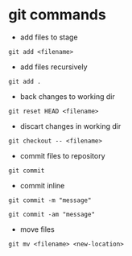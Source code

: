 # git commands

- add files to stage
```
git add <filename>
```

- add files recursively
```
git add . 
```

- back changes to working dir
```
git reset HEAD <filename>
```

- discart changes in working dir
```
git checkout -- <filename>
```

- commit files to repository
```
git commit 
```

- commit inline
```
git commit -m "message"
```

```
git commit -am "message"
```

- move files
```
git mv <filename> <new-location>
```